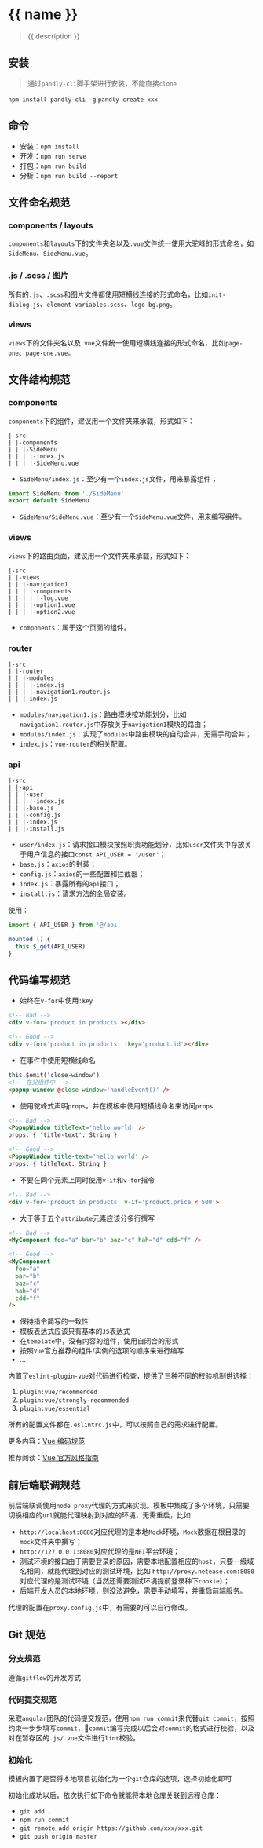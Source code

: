 # {{ name }}

> {{ description }}

## 安装

> 通过`pandly-cli`脚手架进行安装，不能直接`clone`

`npm install pandly-cli -g`
`pandly create xxx`

## 命令

- 安装：`npm install`
- 开发：`npm run serve`
- 打包：`npm run build`
- 分析：`npm run build --report`

## 文件命名规范

### components / layouts

`components`和`layouts`下的文件夹名以及`.vue`文件统一使用大驼峰的形式命名，如`SideMenu`、`SideMenu.vue`。

### .js / .scss / 图片

所有的`.js`、`.scss`和图片文件都使用短横线连接的形式命名，比如`init-dialog.js`、`element-variables.scss`、`logo-bg.png`。

### views

`views`下的文件夹名以及`.vue`文件统一使用短横线连接的形式命名，比如`page-one`、`page-one.vue`。

## 文件结构规范

### components

`components`下的组件，建议用一个文件夹来承载，形式如下：

```
|-src
| |-components
| | |-SideMenu
| | | |-index.js
| | | |-SideMenu.vue
```

- `SideMenu/index.js`：至少有一个`index.js`文件，用来暴露组件；

```javascript
import SideMenu from './SideMenu'
export default SideMenu
```

- `SideMenu/SideMenu.vue`：至少有一个`SideMenu.vue`文件，用来编写组件。

### views

`views`下的路由页面，建议用一个文件夹来承载，形式如下：

```
|-src
| |-views
| | |-navigation1
| | | |-components
| | | | |-log.vue
| | | |-option1.vue
| | | |-option2.vue
```

- `components`：属于这个页面的组件。

### router

```
|-src
| |-router
| | |-modules
| | | |-index.js
| | | |-navigation1.router.js
| | |-index.js
```

- `modules/navigation1.js`：路由模块按功能划分，比如`navigation1.router.js`中存放关于`navigation1`模块的路由；
- `modules/index.js`：实现了`modules`中路由模块的自动合并，无需手动合并；
- `index.js`：`vue-router`的相关配置。

### api

```
|-src
| |-api
| | |-user
| | | |-index.js
| | |-base.js
| | |-config.js
| | |-index.js
| | |-install.js
```

- `user/index.js`：请求接口模块按照职责功能划分，比如`user`文件夹中存放关于用户信息的接口`const API_USER = '/user'`；
- `base.js`：`axios`的封装；
- `config.js`：`axios`的一些配置和拦截器；
- `index.js`：暴露所有的`api`接口；
- `install.js`：请求方法的全局安装。

使用：

```javascript
import { API_USER } from '@/api'

mounted () {
  this.$_get(API_USER)
}
```

## 代码编写规范

- 始终在`v-for`中使用`:key`

```html
<!-- Bad -->
<div v-for='product in products'></div>

<!-- Good -->
<div v-for='product in products' :key='product.id'></div>
```

- 在事件中使用短横线命名

```html
this.$emit('close-window')
<!-- 在父组件中 -->
<popup-window @close-window='handleEvent()' />
```

- 使用驼峰式声明`props`，并在模板中使用短横线命名来访问`props`

```html
<!-- Bad -->
<PopupWindow titleText='hello world' /> 
props: { 'title-text': String }

<!-- Good -->
<PopupWindow title-text='hello world' /> 
props: { titleText: String }
```

- 不要在同个元素上同时使用`v-if`和`v-for`指令

```html
<!-- Bad -->
<div v-for='product in products' v-if='product.price < 500'>
```

- 大于等于五个`attribute`元素应该分多行撰写

```html
<!-- Bad -->
<MyComponent foo="a" bar="b" baz="c" hah="d" cdd="f" />

<!-- Good -->
<MyComponent
  foo="a"
  bar="b"
  baz="c"
  hah="d"
  cdd="f"
/>
```

- 保持指令简写的一致性
- 模板表达式应该只有基本的`JS`表达式
- 在`template`中，没有内容的组件，使用自闭合的形式
- 按照`Vue`官方推荐的组件/实例的选项的顺序来进行编写
- ...

内置了`eslint-plugin-vue`对代码进行检查，提供了三种不同的校验机制供选择：

1. `plugin:vue/recommended`
2. `plugin:vue/strongly-recommended`
3. `plugin:vue/essential`

所有的配置文件都在`.eslintrc.js`中，可以按照自己的需求进行配置。

更多内容：[Vue 编码规范](https://app.yinxiang.com/fx/4a5c9905-675c-477f-a2e6-0fd2d5a34f78)

推荐阅读：[Vue 官方风格指南](https://cn.vuejs.org/v2/style-guide/)

## 前后端联调规范

前后端联调使用`node proxy`代理的方式来实现。模板中集成了多个环境，只需要切换相应的`url`就能代理映射到对应的环境，无需重启，比如

- `http://localhost:8080`对应代理的是本地`Mock`环境，`Mock`数据在根目录的`mock`文件夹中撰写；
- `http://127.0.0.1:8080`对应代理的是`NEI`平台环境；
- 测试环境的接口由于需要登录的原因，需要本地配置相应的`host`，只要一级域名相同，就能代理到对应的测试环境，比如
  `http://proxy.netease.com:8080`对应代理的是测试环境（当然还需要测试环境提前登录种下`cookie`）；
- 后端开发人员的本地环境，则没法避免，需要手动填写，并重启前端服务。

代理的配置在`proxy.config.js`中，有需要的可以自行修改。

## Git 规范

### 分支规范

遵循`gitflow`的开发方式

### 代码提交规范

采取`angular`团队的代码提交规范，使用`npm run commit`来代替`git commit`，按照约束一步步填写`commit`，`commit`编写完成以后会对`commit`的格式进行校验，以及对在暂存区的`.js/.vue`文件进行`lint`校验。

### 初始化

模板内置了是否将本地项目初始化为一个`git`仓库的选项，选择初始化即可

初始化成功以后，依次执行如下命令就能将本地仓库关联到远程仓库：

- `git add .`
- `npm run commit`
- `git remote add origin https://github.com/xxx/xxx.git`
- `git push origin master`
